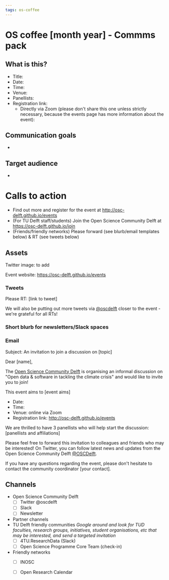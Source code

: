 ```yaml
---
tags: os-coffee
---
```


# OS coffee [month year] - Commms pack

## What is this?
- Title: 
- Date: 
- Time: 
- Venue: 
- Panellists: 
- Registration link: 
    -  Directly via Zoom (please don't share this one unless strictly necessary, because the events page has more information about the event): 

## Communication goals
-

## Target audience
-

# Calls to action
- Find out more and register for the event at http://osc-delft.github.io/events
- (For TU Delft staff/students) Join the Open Science Community Delft at https://osc-delft.github.io/join
- (Friends/friendly networks) Please forward (see blurb/email templates below) & RT (see tweets below)

## Assets

Twitter image: to add

Event website: https://osc-delft.github.io/events

### Tweets
Please RT: [link to tweet]

We will also be putting out more tweets via [@oscdelft](https://twitter.com/oscdelft) closer to the event - we're grateful for all RTs!

### Short blurb for newsletters/Slack spaces

### Email

Subject: An invitation to join a discussion on [topic]

Dear [name],

The [Open Science Community Delft](https://osc-delft.github.io) is organising an informal discussion on "Open data & software in tackling the climate crisis" and would like to invite you to join!

This event aims to [event aims]


* Date: 
* Time: 
* Venue: online via Zoom
* Registration link: http://osc-delft.github.io/events

We are thrilled to have 3 panellists who will help start the discussion:
[panellists and affiliations]

Please feel free to forward this invitation to colleagues and friends who may be interested! On Twitter, you can follow latest news and updates from the Open Science Community Delft [@OSCDelft](https://twitter.com/oscdelft).

If you have any questions regarding the event, please don't hesitate to contact the community coordinator [your contact].

## Channels

- Open Science Community Delft
    - [ ] Twitter @oscdelft
    - [ ] Slack
    - [ ] Newsletter
- Partner channels
- TU Delft friendly communities
 *Google around and look for TUD faculties, research groups, initiatives, student organisations, etc that may be interested, and send a targeted invitation*
    - [ ] 4TU.ResearchData (Slack)
    - [ ] Open Science Programme Core Team (check-in)
- Friendly networks
    - [ ] INOSC
    - [ ] Open Research Calendar

